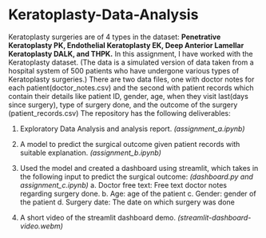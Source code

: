 # Keratoplasty-Data-Analysis
Keratoplasty surgeries are of 4 types in the dataset:
**Penetrative Keratoplasty  PK , Endothelial Keratoplasty  EK , Deep Anterior Lamellar Keratoplasty  DALK , and THPK.**
In this assignment, I have worked with the Keratoplasty dataset. (The data is a simulated version of data taken from a hospital system of 500 patients who have undergone various types of Keratoplasty surgeries.)
There are two data files, one with doctor notes for each patient(doctor_notes.csv) and the second with patient records which contain their details like patient ID, gender, age, when they visit last(days since surgery), type of surgery done, and the outcome of the surgery (patient_records.csv)
The repository has the following deliverables:
1. Exploratory Data Analysis and analysis report. _(assignment_a.ipynb)_
   
2. A model to predict the surgical outcome given patient records with suitable explanation. _(assignment_b.ipynb)_

3. Used the model and created a dashboard using streamlit, which takes in the following input to predict the surgical outcome: _(dashboard.py and assignment_c.ipynb)_
  a. Doctor free text: Free text doctor notes regarding surgery done.
  b. Age: age of the patient
  c. Gender: gender of the patient
  d. Surgery date: The date on which surgery was done

4. A short video of the streamlit dashboard demo. _(streamlit-dashboard-video.webm)_
